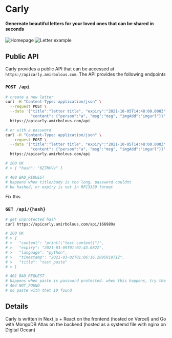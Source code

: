 # Carly
#### Genereate beautiful letters for your loved ones that can be shared in seconds
![Homepage]()
![Letter example]()

## Public API
Carly provides a public API that can be accessed at  `https://apicarly.amirbolous.com`. The API provides the following endpoints


### `POST /api`
```bash
# create a new letter
curl -H "Content-Type: application/json" \
  --request POST \
  --data '{"title":"letter title", "expiry":"2021-10-05T14:48:00.000Z", "password":"",  \
           "content": {"person":"a", "msg":"msg", "imgAdd":"imgurl"}}' \
  https://apicarly.amirbolous.com/api

# or with a password
curl -H "Content-Type: application/json" \
  --request POST \
  --data '{"title":"letter title", "expiry":"2021-10-05T14:48:00.000Z", "password":"password",  \
           "content": {"person":"a", "msg":"msg", "imgAdd":"imgurl"}}' \
  https://apicarly.amirbolous.com/api

# 200 OK
# > { "hash": "6Z7NVVv" }

# 400 BAD_REQUEST
# happens when title/body is too long, password couldnt
# be hashed, or expiry is not in RFC3339 format
```

Fix this
### `GET /api/{hash}`
```bash
# get unprotected hash
curl https://apicarly.amirbolous.com/api/166989a

# 200 OK
# > {
# >   "content": "print(\"test content\")",
# >   "expiry": "2021-03-09T01:02:43.082Z",
# >   "language": "python",
# >   "timestamp": "2021-03-02T01:06:16.209501971Z",
# >   "title": "test paste"
# > }

# 401 BAD_REQUEST
# happens when paste is password protected. when this happens, try the authenticated alternative using POST
# 404 NOT_FOUND
# no paste with that ID found
```

## Details
Carly is written in Next.js + React on the frontend (hosted on Vercel) and Go with MongoDB Atlas on the backend (hosted as a systemd file with nginx on Digital Ocean)
